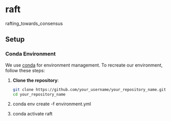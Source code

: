# raft
rafting_towards_consensus


## Setup

### Conda Environment

We use [conda](https://docs.conda.io/en/latest/) for environment management. To recreate our environment, follow these steps:

1. **Clone the repository**:
   ```bash
   git clone https://github.com/your_username/your_repository_name.git
   cd your_repository_name

2. conda env create -f environment.yml

3. conda activate raft
